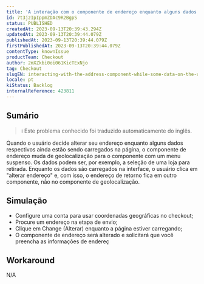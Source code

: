 ```yaml
---
title: 'A interação com o componente de endereço enquanto alguns dados na interface do usuário ainda estão em um estado de carregamento altera o modo de inserção de endereço'
id: 7t3jzIpIppmZDAc9R2BgpS
status: PUBLISHED
createdAt: 2023-09-13T20:39:43.294Z
updatedAt: 2023-09-13T20:39:44.079Z
publishedAt: 2023-09-13T20:39:44.079Z
firstPublishedAt: 2023-09-13T20:39:44.079Z
contentType: knownIssue
productTeam: Checkout
author: 2mXZkbi0oi061KicTExNjo
tag: Checkout
slugEN: interacting-with-the-address-component-while-some-data-on-the-ui-is-still-in-a-loading-state-changes-the-address-insertion-mode
locale: pt
kiStatus: Backlog
internalReference: 423811
---
```


## Sumário

>ℹ️ Este problema conhecido foi traduzido automaticamente do inglês.


Quando o usuário decide alterar seu endereço enquanto alguns dados respectivos ainda estão sendo carregados na página, o componente de endereço muda de geolocalização para o componente com um menu suspenso. Os dados podem ser, por exemplo, a seleção de uma loja para retirada. Enquanto os dados são carregados na interface, o usuário clica em "alterar endereço" e, com isso, o endereço de retorno fica em outro componente, não no componente de geolocalização.

## Simulação



- Configure uma conta para usar coordenadas geográficas no checkout;
- Procure um endereço na etapa de envio;
- Clique em Change (Alterar) enquanto a página estiver carregando;
- O componente de endereço será alterado e solicitará que você preencha as informações de endereç

## Workaround


N/A





